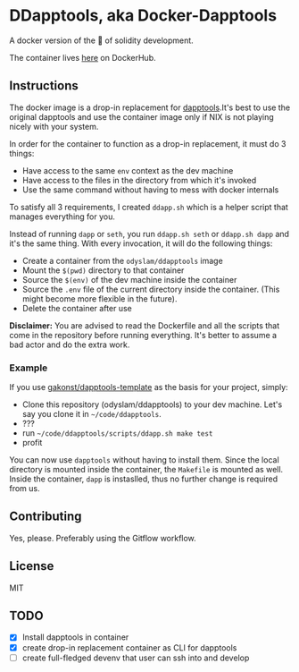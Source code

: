 # DDapptools, aka Docker-Dapptools
A docker version of the 💊 of solidity development.

The container lives [here](https://hub.docker.com/r/odyslam/ddapptools) on DockerHub.

## Instructions

The docker image is a drop-in replacement for [dapptools](https://github.com/dapphub/dapptools).It's best to use the original dapptools and use the container image only if NIX is not playing nicely with your system.

In order for the container to function as a drop-in replacement, it must do 3 things:
- Have access to the same `env` context as the dev machine
- Have access to the files in the directory from which it's invoked
- Use the same command without having to mess with docker internals

To satisfy all 3 requirements, I created `ddapp.sh` which is a helper script that  manages everything for you.

Instead of running `dapp` or `seth`, you run `ddapp.sh seth` or `ddapp.sh dapp` and it's the same thing. With every invocation, it will do the following things:
- Create a container from the `odyslam/ddapptools` image
- Mount the `$(pwd)` directory to that container
- Source the `$(env)` of the dev machine inside the container
- Source the `.env` file of the current directory inside the container. (This might become more flexible in the future).
- Delete the container after use

**Disclaimer:**
You are advised to read the Dockerfile and all the scripts that come in the repository before running everything. It's better to assume a bad actor and do the extra work.

### Example

If you use [gakonst/dapptools-template](https://github.com/gakonst/dapptools-template) as the basis for your project, simply:
- Clone this repository (odyslam/ddapptools) to your dev machine. Let's say you clone it in `~/code/ddapptools`.
- ???
- run `~/code/ddapptools/scripts/ddapp.sh make test`
- profit

You can now use `dapptools` without having to install them. Since the local directory is mounted inside the container, the `Makefile` is mounted as well. Inside the container, `dapp` is instaslled, thus no further change is required from us.

## Contributing

Yes, please. Preferably using the Gitflow workflow.

## License

MIT

## TODO

- [x] Install dapptools in container
- [x] create drop-in replacement container as CLI for dapptools
- [ ] create full-fledged devenv that user can ssh into and develop
